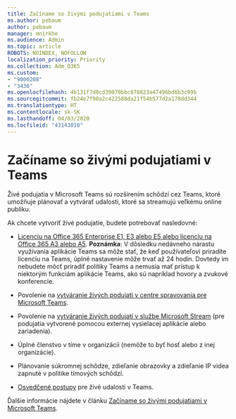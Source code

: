 ```yaml
---
title: Začíname so živými podujatiami v Teams
ms.author: pebaum
author: pebaum
manager: mnirkhe
ms.audience: Admin
ms.topic: article
ROBOTS: NOINDEX, NOFOLLOW
localization_priority: Priority
ms.collection: Adm_O365
ms.custom:
- "9000208"
- "3436"
ms.openlocfilehash: 4b131f7d0cd39070bbc878823a47496bd6b3c99b
ms.sourcegitcommit: fb24e7f90a2c422588da21f54b577d2a178dd344
ms.translationtype: HT
ms.contentlocale: sk-SK
ms.lasthandoff: 04/03/2020
ms.locfileid: "43143010"
---
```

# <a name="getting-started-with-teams-live-events"></a>Začíname so živými podujatiami v Teams

Živé podujatia v Microsoft Teams sú rozšírením schôdzí cez Teams, ktoré umožňuje plánovať a vytvárať udalosti, ktoré sa streamujú veľkému online publiku.

Ak chcete vytvoriť živé podujatie, budete potrebovať nasledovné:

- [Licenciu na Office 365 Enterprise E1, E3 alebo E5 alebo licenciu na Office 365 A3 alebo A5](https://docs.microsoft.com/microsoftteams/teams-live-events/set-up-for-teams-live-events#step-2-get-and-assign-licenses). **Poznámka**: V dôsledku nedávneho nárastu využívania aplikácie Teams sa môže stať, že keď používateľovi priradíte licenciu na Teams, úplné nastavenie môže trvať až 24 hodín. Dovtedy im nebudete môcť priradiť politiky Teams a nemusia mať prístup k niektorým funkciám aplikácie Teams, ako sú napríklad hovory a zvukové konferencie.

- Povolenie na [vytváranie živých podujatí v centre spravovania pre Microsoft Teams](https://docs.microsoft.com/microsoftteams/teams-live-events/set-up-for-teams-live-events#create-or-edit-a-live-events-policy).

- Povolenie na [vytváranie živých podujatí v službe Microsoft Stream](https://docs.microsoft.com/microsoftteams/teams-live-events/what-are-teams-live-events) (pre podujatia vytvorené pomocou externej vysielacej aplikácie alebo zariadenia).

- Úplné členstvo v tíme v organizácii (nemôže to byť hosť alebo z inej organizácie).

- Plánovanie súkromnej schôdze, zdieľanie obrazovky a zdieľanie IP videa zapnuté v politike tímových schôdzí.

- [Osvedčené postupy](https://support.office.com/article/Best-practices-for-producing-a-Teams-live-event-e500370e-4dd1-4187-8b48-af10ef02cf42) pre živé udalosti v Teams.

Ďalšie informácie nájdete v článku [Začíname so živými podujatiami v Microsoft Teams](https://support.office.com/article/get-started-with-microsoft-teams-live-events-d077fec2-a058-483e-9ab5-1494afda578a).
